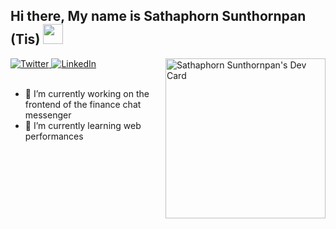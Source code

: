 ## Hi there,  My name is Sathaphorn Sunthornpan (Tis)  <img src="https://media.giphy.com/media/ggRRQe8moeCp0hNb6z/giphy.gif" width="32px">

<div align="left">
  <a href="https://twitter.com/tis_stp">
    <img
      src="https://img.shields.io/twitter/follow/tis_stp?label=Twitter&logo=twitter&style=flat-square&color=1da1f2&logoColor=ffffff"
      alt="Twitter"
    />
  </a>
  <a href="https://www.linkedin.com/in/sathaphorn-sunthornpan/">
    <img
      src="https://img.shields.io/static/v1?logo=linkedin&style=flat-square&color=0072b1&label=LinkedIn&message=%E2%98%86"
      alt="LinkedIn"
    />
  </a>

  <a href="https://app.daily.dev/tisstp" target="_blank">
    <img
      width="256"
      align="right"
      alt="Sathaphorn Sunthornpan's Dev Card"
      src="https://api.daily.dev/devcards/effa3614aafd4eddbf4d240ea29e407f.png?r=z9e"
    />
  </a>
</div>

<br />

- 🔭 I’m currently working on the frontend of the finance chat messenger
- 🌱 I’m currently learning web performances

<!-- [![tisstp's github stats](https://github-readme-stats.vercel.app/api?username=tisstp&show_icons=true&theme=material-palenight)](https://github.com/anuraghazra/github-readme-stats) -->

<!-- [![Top Langs](https://github-readme-stats.vercel.app/api/top-langs/?username=tisstp&hide=php&theme=material-palenight)](https://github.com/anuraghazra/github-readme-stats) -->

<!--
**tisstp/tisstp** is a ✨ _special_ ✨ repository because its `README.md` (this file) appears on your GitHub profile.

Here are some ideas to get you started:

- 🔭 I’m currently working on ...
- 🌱 I’m currently learning ...
- 👯 I’m looking to collaborate on ...
- 🤔 I’m looking for help with ...
- 💬 Ask me about ...
- 📫 How to reach me: ...
- 😄 Pronouns: ...
- ⚡ Fun fact: ...
-->
